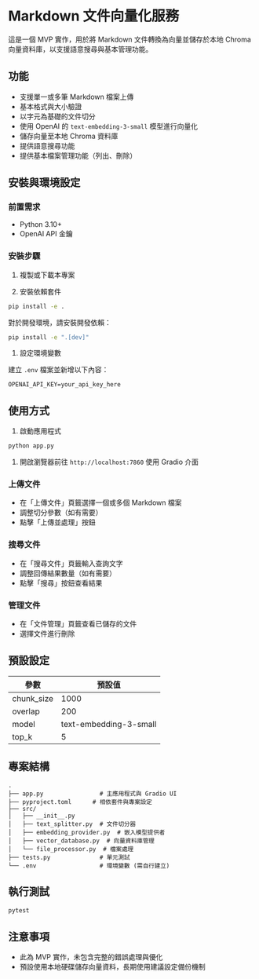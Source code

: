 # Markdown 文件向量化服務

這是一個 MVP 實作，用於將 Markdown 文件轉換為向量並儲存於本地 Chroma 向量資料庫，以支援語意搜尋與基本管理功能。

## 功能

- 支援單一或多筆 Markdown 檔案上傳
- 基本格式與大小驗證
- 以字元為基礎的文件切分
- 使用 OpenAI 的 `text-embedding-3-small` 模型進行向量化
- 儲存向量至本地 Chroma 資料庫
- 提供語意搜尋功能
- 提供基本檔案管理功能（列出、刪除）

## 安裝與環境設定

### 前置需求

- Python 3.10+
- OpenAI API 金鑰

### 安裝步驟

1. 複製或下載本專案

2. 安裝依賴套件

```bash
pip install -e .
```

對於開發環境，請安裝開發依賴：

```bash
pip install -e ".[dev]"
```

1. 設定環境變數

建立 `.env` 檔案並新增以下內容：

```plaintext
OPENAI_API_KEY=your_api_key_here
```

## 使用方式

1. 啟動應用程式

```bash
python app.py
```

1. 開啟瀏覽器前往 `http://localhost:7860` 使用 Gradio 介面

### 上傳文件

- 在「上傳文件」頁籤選擇一個或多個 Markdown 檔案
- 調整切分參數（如有需要）
- 點擊「上傳並處理」按鈕

### 搜尋文件

- 在「搜尋文件」頁籤輸入查詢文字
- 調整回傳結果數量（如有需要）
- 點擊「搜尋」按鈕查看結果

### 管理文件

- 在「文件管理」頁籤查看已儲存的文件
- 選擇文件進行刪除

## 預設設定

| 參數       | 預設值                  |
|------------|------------------------|
| chunk_size | 1000                   |
| overlap    | 200                    |
| model      | text-embedding-3-small |
| top_k      | 5                      |

## 專案結構

```text
.
├── app.py                # 主應用程式與 Gradio UI
├── pyproject.toml      # 相依套件與專案設定
├── src/
│   ├── __init__.py
│   ├── text_splitter.py  # 文件切分器
│   ├── embedding_provider.py  # 嵌入模型提供者
│   ├── vector_database.py  # 向量資料庫管理
│   └── file_processor.py  # 檔案處理
├── tests.py              # 單元測試
└── .env                  # 環境變數 (需自行建立)
```

## 執行測試

```bash
pytest
```

## 注意事項

- 此為 MVP 實作，未包含完整的錯誤處理與優化
- 預設使用本地硬碟儲存向量資料，長期使用建議設定備份機制
